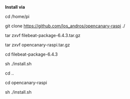<B>Install via </B>

cd /home/pi

git clone https://github.com/los_andros/opencanary-raspi ./

tar zxvf filebeat-package-6.4.3.tar.gz

tar zxvf opencanary-raspi.tar.gz 

cd filebeat-package-6.4.3

sh ./install.sh

cd ..

cd opencanary-raspi

sh ./install.sh
